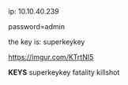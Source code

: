 ip: 10.10.40.239

password=admin

the key is: superkeykey

https://imgur.com/KTrtNI5

**KEYS**
superkeykey
fatality
killshot